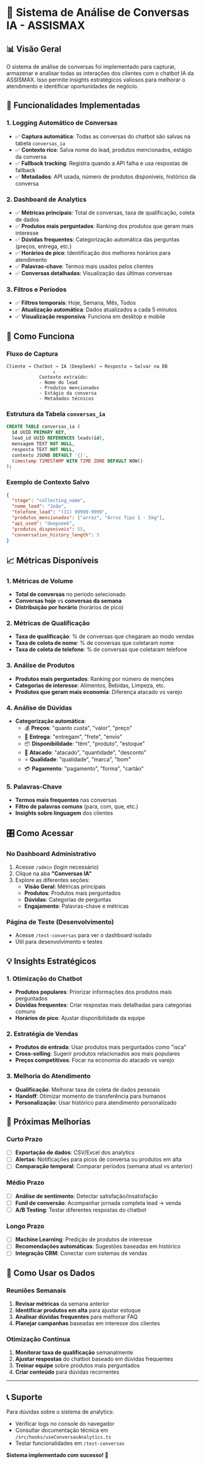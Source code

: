# 🤖 Sistema de Análise de Conversas IA - ASSISMAX

## 📊 **Visão Geral**

O sistema de análise de conversas foi implementado para capturar, armazenar e analisar todas as interações dos clientes com o chatbot IA da ASSISMAX. Isso permite insights estratégicos valiosos para melhorar o atendimento e identificar oportunidades de negócio.

## 🎯 **Funcionalidades Implementadas**

### **1. Logging Automático de Conversas**
- ✅ **Captura automática**: Todas as conversas do chatbot são salvas na tabela `conversas_ia`
- ✅ **Contexto rico**: Salva nome do lead, produtos mencionados, estágio da conversa
- ✅ **Fallback tracking**: Registra quando a API falha e usa respostas de fallback
- ✅ **Metadados**: API usada, número de produtos disponíveis, histórico da conversa

### **2. Dashboard de Analytics**
- ✅ **Métricas principais**: Total de conversas, taxa de qualificação, coleta de dados
- ✅ **Produtos mais perguntados**: Ranking dos produtos que geram mais interesse
- ✅ **Dúvidas frequentes**: Categorização automática das perguntas (preços, entrega, etc.)
- ✅ **Horários de pico**: Identificação dos melhores horários para atendimento
- ✅ **Palavras-chave**: Termos mais usados pelos clientes
- ✅ **Conversas detalhadas**: Visualização das últimas conversas

### **3. Filtros e Períodos**
- ✅ **Filtros temporais**: Hoje, Semana, Mês, Todos
- ✅ **Atualização automática**: Dados atualizados a cada 5 minutos
- ✅ **Visualização responsiva**: Funciona em desktop e mobile

## 🔧 **Como Funciona**

### **Fluxo de Captura**
```
Cliente → Chatbot → IA (DeepSeek) → Resposta → Salvar na DB
                 ↓
            Contexto extraído:
            - Nome do lead
            - Produtos mencionados
            - Estágio da conversa
            - Metadados técnicos
```

### **Estrutura da Tabela `conversas_ia`**
```sql
CREATE TABLE conversas_ia (
  id UUID PRIMARY KEY,
  lead_id UUID REFERENCES leads(id),
  mensagem TEXT NOT NULL,
  resposta TEXT NOT NULL,
  contexto JSONB DEFAULT '{}',
  timestamp TIMESTAMP WITH TIME ZONE DEFAULT NOW()
);
```

### **Exemplo de Contexto Salvo**
```json
{
  "stage": "collecting_name",
  "nome_lead": "João",
  "telefone_lead": "(11) 99999-9999",
  "produtos_mencionados": ["arroz", "Arroz Tipo 1 - 5kg"],
  "api_used": "deepseek",
  "produtos_disponiveis": 55,
  "conversation_history_length": 3
}
```

## 📈 **Métricas Disponíveis**

### **1. Métricas de Volume**
- **Total de conversas** no período selecionado
- **Conversas hoje** vs **conversas da semana**
- **Distribuição por horário** (horários de pico)

### **2. Métricas de Qualificação**
- **Taxa de qualificação**: % de conversas que chegaram ao modo vendas
- **Taxa de coleta de nome**: % de conversas que coletaram nome
- **Taxa de coleta de telefone**: % de conversas que coletaram telefone

### **3. Análise de Produtos**
- **Produtos mais perguntados**: Ranking por número de menções
- **Categorias de interesse**: Alimentos, Bebidas, Limpeza, etc.
- **Produtos que geram mais economia**: Diferença atacado vs varejo

### **4. Análise de Dúvidas**
- **Categorização automática**:
  - 💰 **Preços**: "quanto custa", "valor", "preço"
  - 🚚 **Entrega**: "entregam", "frete", "envio"
  - 📦 **Disponibilidade**: "têm", "produto", "estoque"
  - 🏪 **Atacado**: "atacado", "quantidade", "desconto"
  - ⭐ **Qualidade**: "qualidade", "marca", "bom"
  - 💳 **Pagamento**: "pagamento", "forma", "cartão"

### **5. Palavras-Chave**
- **Termos mais frequentes** nas conversas
- **Filtro de palavras comuns** (para, com, que, etc.)
- **Insights sobre linguagem** dos clientes

## 🎛️ **Como Acessar**

### **No Dashboard Administrativo**
1. Acesse `/admin` (login necessário)
2. Clique na aba **"Conversas IA"**
3. Explore as diferentes seções:
   - **Visão Geral**: Métricas principais
   - **Produtos**: Produtos mais perguntados
   - **Dúvidas**: Categorias de perguntas
   - **Engajamento**: Palavras-chave e métricas

### **Página de Teste (Desenvolvimento)**
- Acesse `/test-conversas` para ver o dashboard isolado
- Útil para desenvolvimento e testes

## 💡 **Insights Estratégicos**

### **1. Otimização do Chatbot**
- **Produtos populares**: Priorizar informações dos produtos mais perguntados
- **Dúvidas frequentes**: Criar respostas mais detalhadas para categorias comuns
- **Horários de pico**: Ajustar disponibilidade da equipe

### **2. Estratégia de Vendas**
- **Produtos de entrada**: Usar produtos mais perguntados como "isca"
- **Cross-selling**: Sugerir produtos relacionados aos mais populares
- **Preços competitivos**: Focar na economia do atacado vs varejo

### **3. Melhoria do Atendimento**
- **Qualificação**: Melhorar taxa de coleta de dados pessoais
- **Handoff**: Otimizar momento de transferência para humanos
- **Personalização**: Usar histórico para atendimento personalizado

## 🔄 **Próximas Melhorias**

### **Curto Prazo**
- [ ] **Exportação de dados**: CSV/Excel dos analytics
- [ ] **Alertas**: Notificações para picos de conversa ou produtos em alta
- [ ] **Comparação temporal**: Comparar períodos (semana atual vs anterior)

### **Médio Prazo**
- [ ] **Análise de sentimento**: Detectar satisfação/insatisfação
- [ ] **Funil de conversão**: Acompanhar jornada completa lead → venda
- [ ] **A/B Testing**: Testar diferentes respostas do chatbot

### **Longo Prazo**
- [ ] **Machine Learning**: Predição de produtos de interesse
- [ ] **Recomendações automáticas**: Sugestões baseadas em histórico
- [ ] **Integração CRM**: Conectar com sistemas de vendas

## 🚀 **Como Usar os Dados**

### **Reuniões Semanais**
1. **Revisar métricas** da semana anterior
2. **Identificar produtos em alta** para ajustar estoque
3. **Analisar dúvidas frequentes** para melhorar FAQ
4. **Planejar campanhas** baseadas em interesse dos clientes

### **Otimização Contínua**
1. **Monitorar taxa de qualificação** semanalmente
2. **Ajustar respostas** do chatbot baseado em dúvidas frequentes
3. **Treinar equipe** sobre produtos mais perguntados
4. **Criar conteúdo** para dúvidas recorrentes

---

## 📞 **Suporte**

Para dúvidas sobre o sistema de analytics:
- Verificar logs no console do navegador
- Consultar documentação técnica em `/src/hooks/useConversasAnalytics.ts`
- Testar funcionalidades em `/test-conversas`

**Sistema implementado com sucesso! 🎉**
